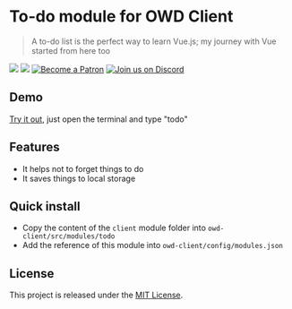# To-do module for OWD Client
> A to-do list is the perfect way to learn Vue.js; my journey with Vue started from here too

<p>
    <a href="https://github.com/owdproject/owd-client/blob/master/LICENSE"><img src="https://img.shields.io/badge/license-MIT-green.svg" /></a>
    <a href="https://github.com/owdproject/owd-client"><img src="https://img.shields.io/badge/owd-client-3A9CB6?logo=vue" /></a>
    <a href="https://patreon.com/hacklover"><img src="https://img.shields.io/badge/become-a%20patron-orange" alt="Become a Patron" /></a>
    <a href="https://hacklover.net/discord"><img src="https://img.shields.io/badge/chat-on%20discord-7289da.svg" alt="Join us on Discord" /></a>
</p>

## Demo
[Try it out](https://hacklover.net), just open the terminal and type "todo"

## Features
- It helps not to forget things to do
- It saves things to local storage

## Quick install
- Copy the content of the `client` module folder into `owd-client/src/modules/todo`
- Add the reference of this module into `owd-client/config/modules.json` 

## License
This project is released under the [MIT License](LICENSE).
